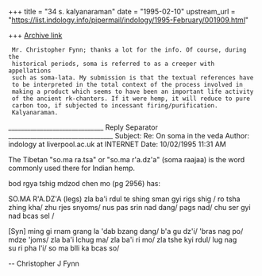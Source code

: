 +++
title = "34 s. kalyanaraman"
date = "1995-02-10"
upstream_url = "https://list.indology.info/pipermail/indology/1995-February/001909.html"

+++
[Archive link](https://list.indology.info/pipermail/indology/1995-February/001909.html)

     Mr. Christopher Fynn; thanks a lot for the info. Of course, during the 
     historical periods, soma is referred to as a creeper with appellations 
     such as soma-lata. My submission is that the textual references have 
     to be interpreted in the total context of the process involved in 
     making a product which seems to have been an important life activity 
     of the ancient rk-chanters. If it were hemp, it will reduce to pure 
     carbon too, if subjected to incessant firing/purification. 
     Kalyanaraman.


______________________________ Reply Separator _________________________________
Subject: Re: On soma in the veda
Author:  indology at liverpool.ac.uk at INTERNET
Date:    10/02/1995 11:31 AM


The Tibetan "so.ma ra.tsa"  or  "so.ma r'a.dz'a" 
(soma raajaa) is the word commonly used there 
for Indian hemp. 

bod rgya tshig mdzod chen mo (pg 2956) has:

SO.MA R'A.DZ'A
(legs) zla ba'i rdul te shing sman gyi rigs
shig /  ro tsha zhing kha/ zhu rjes snyoms/
nus pas srin nad dang/  pags nad/ chu ser
gyi nad bcas sel /

[Syn]
ming gi rnam grang la 'dab bzang dang/ 
b'a gu dz'i/  'bras nag po/  mdze 'joms/
zla ba'i lchug ma/ zla ba'i ri mo/
zla tshe kyi rdul/ lug nag  
su ri pha l'i/ so ma blli ka bcas so/  

-- 
Christopher J Fynn <cfynn at sahaja.demon.co.uk>







